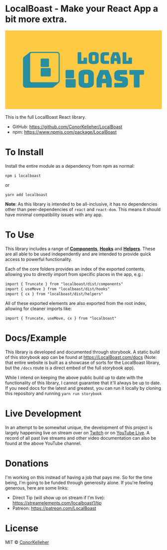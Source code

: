 # LocalBoast - Make your React App a bit more extra.

![BannerImage](assets/icons/ColourSolidWide.jpeg)

This is the full LocalBoast React library.

- GitHub: https://github.com/ConorKelleher/LocalBoast
- npm: https://www.npmjs.com/package/LocalBoast

# To Install

Install the entire module as a dependency from npm as normal:

```
npm i localboast
```

or

```
yarn add localboast
```

**Note**: As this library is intended to be all-inclusive, it has no dependencies other than peer-dependencies of `react` and `react-dom`. This means it should have minimal compatibility issues with any app.

# To Use

This library includes a range of [**Components**](https://github.com/ConorKelleher/localboast/tree/main/src/components), [**Hooks**](https://github.com/ConorKelleher/localboast/tree/main/src/hooks) and [**Helpers**](https://github.com/ConorKelleher/localboast/tree/main/src/helpers). These are all able to be used independently and are intended to provide quick access to powerful functionality.

Each of the core folders provides an index of the exported contents, allowing you to directly import from specific places in the app, e.g.:

```
import { Truncate } from "localboast/dist/components"
import { useMove } from "localboast/dist/hooks"
import { cx } from "localboast/dist/helpers"
```

All of these exported elements are also exported from the root index, allowing for cleaner imports like:

```
import { Truncate, useMove, cx } from "localboast"
```

# Docs/Example

This library is developed and documented through storybook.
A static build of this storybook app can be found at https://LocalBoast.com/docs
(Note: that entire website is built as a showcase of sorts for the LocalBoast library, but the `/docs` route is a direct embed of the full storybook app).

While I intend on keeping the above public build up to date with the functionality of this library, I cannot guarantee that it'll always be up to date. If you need docs for the latest and greatest, you can run it locally by cloning this repository and running `yarn run storybook`

# Live Development

In an attempt to be somewhat unique, the development of this project is largely happening live on stream over on [Twitch](https://twitch.tv/localboast1) or on [YouTube Live](http://youtube.com/channel/UCt-IaL4qQsOU6_rbS7zky1Q/live). A record of all past live streams and other video documentation can also be found at the above YouTube channel.

# Donations

I'm working on this instead of having a job that pays me. So for the time being, I'm going to be funded through generosity alone. If you're feeling generous, here are some links:

- Direct Tip (will show up on stream if I'm live): https://streamelements.com/localboast1/tip
- Patreon: https://patreon.com/LocalBoast

# License

MIT © [ConorKelleher](https://github/com/ConorKelleher)
